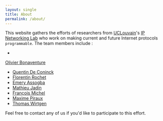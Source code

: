 ```yaml
---
layout: single
title: About
permalink: /about/
---
```


This website gathers the efforts of researchers from
[UCLouvain](https://www.uclouvain.be)'s
[IP Networking Lab](https://inl.info.ucl.ac.be) who work on making
current and future Internet protocols `programmable`. The team members
include :

 -
 [Olivier Bonaventure](https://perso.uclouvain.be/olivier.bonaventure)
 - [Quentin De Coninck](https://qdeconinck.github.io)
 - [Florentin Rochet](https://frochet.github.io)
 - [Emery Assogba](https://inl.info.ucl.ac.be/emery.html)
 - [Mathieu Jadin](https://inl.info.ucl.ac.be/mjadin.html)
 - [François Michel](https://inl.info.ucl.ac.be/fmichel.html)
 - [Maxime Piraux](https://inl.info.ucl.ac.be/mpiraux.html)
 - [Thomas Wirtgen](https://inl.info.ucl.ac.be/thomas.html)

Feel free to contact any of us if you'd like to participate to this
effort. 
